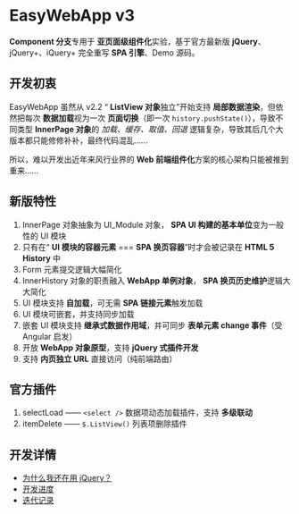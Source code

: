 # EasyWebApp v3


**Component 分支**专用于 **亚页面级组件化**实验，基于官方最新版 **jQuery**、jQuery+、iQuery+ 完全重写 **SPA 引擎**、Demo 源码。


## 开发初衷

EasyWebApp 虽然从 v2.2 “ **ListView 对象**独立”开始支持 **局部数据渲染**，但依然把每次 **数据加载**视为一次 **页面切换**（即一次 `history.pushState()`），导致不同类型 **InnerPage 对象**的 *加载、缓存、取值、回退* 逻辑复杂，导致其后几个大版本都只能修修补补，最终代码混乱……

所以，难以开发出近年来风行业界的 **Web 前端组件化**方案的核心架构只能被推到重来……


## 新版特性

 1. InnerPage 对象抽象为 UI_Module 对象， **SPA UI 构建的基本单位**变为一般性的 UI 模块
 2. 只有在“ **UI 模块的容器元素** === **SPA 换页容器**”时才会被记录在 **HTML 5 History** 中
 3. Form 元素提交逻辑大幅简化
 4. InnerHistory 对象的职责融入 **WebApp 单例对象**， **SPA 换页历史维护**逻辑大大简化
 5. UI 模块支持 **自加载**，可无需 **SPA 链接元素**触发加载
 6. UI 模块可嵌套，并支持同步加载
 7. 嵌套 UI 模块支持 **继承式数据作用域**，并可同步 **表单元素 change 事件**（受 Angular 启发）
 8. 开放 **WebApp 对象原型**，支持 **jQuery 式插件开发**
 9. 支持 **内页独立 URL** 直接访问（纯前端路由）


## 官方插件

 1. selectLoad —— `<select />` 数据项动态加载插件，支持 **多级联动**
 2. itemDelete —— `$.ListView()` 列表项删除插件


## 开发详情

 - [为什么我还在用 jQuery？](jQueryLove.md)
 - [开发进度](http://git.oschina.net/Tech_Query/EasyWebApp/milestones/1)
 - [迭代记录](http://git.oschina.net/Tech_Query/EasyWebApp/commits/Component)